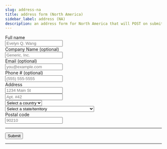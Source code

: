 ```yaml
---
slug: address-na
title: address form (North America)
sidebar_label: address (NA)
description: an address form for North America that will POST on submit
---
```


<div class="container margin-vert--xl">
  <div class="row">
    <div class="card col col--12 padding--md">
      <form
        class="card__body"
        method="POST"
        action="/identity"
      >
        <div class="row">
          <div class="col col--12 margin-bottom--md">
            <label for="full-name">Full name</label>
            <br/>
            <input
              type="text"
              id="full-name"
              name="full-name"
              placeholder="Evelyn Q. Wang"
              required
            />
          </div>
          <div class="col col--12 margin-bottom--md">
            <label for="company-name">Company Name (optional)</label>
            <br/>
            <input
              type="text"
              id="company-name"
              name="company-name"
              placeholder="Generic, Inc."
              required
            />
          </div>
          <div class="col col--12 margin-bottom--md">
            <label for="email">Email (optional)</label>
            <br/>
            <input
              type="email"
              id="email"
              name="email"
              placeholder="you@example.com"
            />
          </div>
          <div class="col col--12 margin-bottom--md">
            <label for="email">Phone # (optional)</label>
            <br/>
            <input
              type="tel"
              id="phone-number"
              name="phone-number"
              placeholder="(555) 555-5555"
            />
          </div>
          <div class="col col--12 margin-bottom--md">
            <label for="address">Address</label>
            <br/>
            <input
              type="text"
              id="address"
              name="address"
              placeholder="1234 Main St"
              required
            />
          </div>
          <div class="col col--12 margin-bottom--md">
            <input
              type="text"
              id="address-ext"
              name="address-ext"
              placeholder="Apt. #42"
            />
          </div>
          <div class="col col--3 margin-bottom--md">
            <select
              id="country"
              name="country"
              required
            >
              <option value="" selected>Select a country</option>
              <option value="CA">Canada</option>
              <option value="MX">Mexico</option>
              <option value="US">United States</option>
            </select>
          </div>
          <div class="col col--3 margin-bottom--md">
            <select
              id="state"
              name="state"
            >
              <option value="" selected>Select a state/territory</option>
              <optgroup label="Canada">
                <option value="AB">Alberta</option>
                <option value="BC">British Columbia</option>
                <option value="MB">Manitoba</option>
                <option value="NB">New Brunswick</option>
                <option value="NL">Newfoundland and Labrador</option>
                <option value="NS">Nova Scotia</option>
                <option value="ON">Ontario</option>
                <option value="PE">Prince Edward Island</option>
                <option value="QC">Quebec</option>
                <option value="SK">Saskatchewan</option>
                <option value="NT">Northwest Territories</option>
                <option value="NU">Nunavut</option>
                <option value="YT">Yukon</option>
              </optgroup>
              <optgroup label="United States">
                <option value="AL">Alabama</option>
                <option value="AK">Alaska</option>
                <option value="AZ">Arizona</option>
                <option value="AR">Arkansas</option>
                <option value="CA">California</option>
                <option value="CO">Colorado</option>
                <option value="CT">Connecticut</option>
                <option value="DE">Delaware</option>
                <option value="DC">District Of Columbia</option>
                <option value="FL">Florida</option>
                <option value="GA">Georgia</option>
                <option value="HI">Hawaii</option>
                <option value="ID">Idaho</option>
                <option value="IL">Illinois</option>
                <option value="IN">Indiana</option>
                <option value="IA">Iowa</option>
                <option value="KS">Kansas</option>
                <option value="KY">Kentucky</option>
                <option value="LA">Louisiana</option>
                <option value="ME">Maine</option>
                <option value="MD">Maryland</option>
                <option value="MA">Massachusetts</option>
                <option value="MI">Michigan</option>
                <option value="MN">Minnesota</option>
                <option value="MS">Mississippi</option>
                <option value="MO">Missouri</option>
                <option value="MT">Montana</option>
                <option value="NE">Nebraska</option>
                <option value="NV">Nevada</option>
                <option value="NH">New Hampshire</option>
                <option value="NJ">New Jersey</option>
                <option value="NM">New Mexico</option>
                <option value="NY">New York</option>
                <option value="NC">North Carolina</option>
                <option value="ND">North Dakota</option>
                <option value="OH">Ohio</option>
                <option value="OK">Oklahoma</option>
                <option value="OR">Oregon</option>
                <option value="PA">Pennsylvania</option>
                <option value="RI">Rhode Island</option>
                <option value="SC">South Carolina</option>
                <option value="SD">South Dakota</option>
                <option value="TN">Tennessee</option>
                <option value="TX">Texas</option>
                <option value="UT">Utah</option>
                <option value="VT">Vermont</option>
                <option value="VA">Virginia</option>
                <option value="WA">Washington</option>
                <option value="WV">West Virginia</option>
                <option value="WI">Wisconsin</option>
                <option value="WY">Wyoming</option>
                <option value="AS">American Samoa (AS)</option>
                <option value="GU">Guam (GU)</option>
                <option value="MP">Northern Mariana Islands (MP)</option>
                <option value="PR">Puerto Rico (PR)</option>
                <option value="UM">United States Minor Outlying Islands (UM)</option>
                <option value="VI">Virgin Islands (VI)</option>
                <option value="AA">Armed Forces Americas (AA)</option>
                <option value="AP">Armed Forces Pacific (AP)</option>
                <option value="AE">Armed Forces Others (AE)</option>
              </optgroup>
            </select>
          </div>
          <div class="col col--12">
            <label for="postcode">Postal code</label>
            <br/>
            <input
              type="text"
              id="postcode"
              name="postcode"
              placeholder="90210"
              required
            />
          </div>
        </div>
        <hr/>
        <button type="submit" class="button button--primary">Submit</button>
      </form>
    </div>
  </div>
</div>
<hr/>
<!-- Phone, Company name -->
